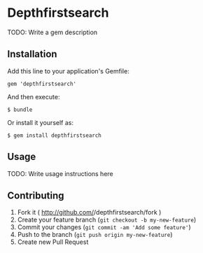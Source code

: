 # Depthfirstsearch

TODO: Write a gem description

## Installation

Add this line to your application's Gemfile:

    gem 'depthfirstsearch'

And then execute:

    $ bundle

Or install it yourself as:

    $ gem install depthfirstsearch

## Usage

TODO: Write usage instructions here

## Contributing

1. Fork it ( http://github.com/<my-github-username>/depthfirstsearch/fork )
2. Create your feature branch (`git checkout -b my-new-feature`)
3. Commit your changes (`git commit -am 'Add some feature'`)
4. Push to the branch (`git push origin my-new-feature`)
5. Create new Pull Request
